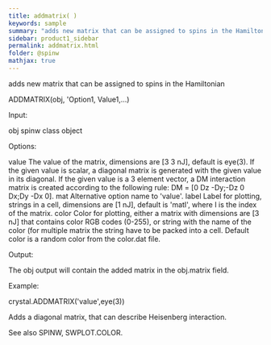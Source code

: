 ```yaml
---
title: addmatrix( )
keywords: sample
summary: "adds new matrix that can be assigned to spins in the Hamiltonian"
sidebar: product1_sidebar
permalink: addmatrix.html
folder: @spinw
mathjax: true
---
```

  adds new matrix that can be assigned to spins in the Hamiltonian
 
  ADDMATRIX(obj, 'Option1, Value1,...)
 
  Input:
 
  obj       spinw class object
 
  Options:
 
  value     The value of the matrix, dimensions are  [3 3 nJ], default is
            eye(3). If the given value is scalar, a diagonal matrix is
            generated with the given value in its diagonal. If the given
            value is a 3 element vector, a DM interaction matrix is created
            according to the following rule:
            DM = [0 Dz -Dy;-Dz 0 Dx;Dy -Dx 0].
  mat       Alternative option name to 'value'.
  label     Label for plotting, strings in a cell, dimensions are [1 nJ],
            default is 'matI', where I is the index of the matrix.
  color     Color for plotting, either a matrix with dimensions are  [3 nJ]
            that contains color RGB codes (0-255), or string with the name
            of the color (for multiple matrix the string have to be packed
            into a cell. Default color is a random color from the color.dat
            file.
 
  Output:
 
  The obj output will contain the added matrix in the obj.matrix field.
 
  Example:
 
  crystal.ADDMATRIX('value',eye(3))
 
  Adds a diagonal matrix, that can describe Heisenberg interaction.
 
  See also SPINW, SWPLOT.COLOR.
 
